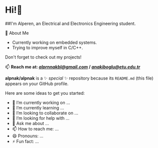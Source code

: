 # Hi!👋

##I'm Alperen, an Electrical and Electronics Engineering student.

🚀 About Me
- Currently working on embedded systems.
- Trying to improve myself in C/C++.

Don't forget to check out my projects!

📫 **Reach me at: *alprnnakbl@gmail.com* / *anakiboglu@etu.edu.tr***


**alpnak/alpnak** is a ✨ _special_ ✨ repository because its `README.md` (this file) appears on your GitHub profile.

Here are some ideas to get you started:

- 🔭 I’m currently working on ...
- 🌱 I’m currently learning ...
- 👯 I’m looking to collaborate on ...
- 🤔 I’m looking for help with ...
- 💬 Ask me about ...
- 📫 How to reach me: ...
- 😄 Pronouns: ...
- ⚡ Fun fact: ...
